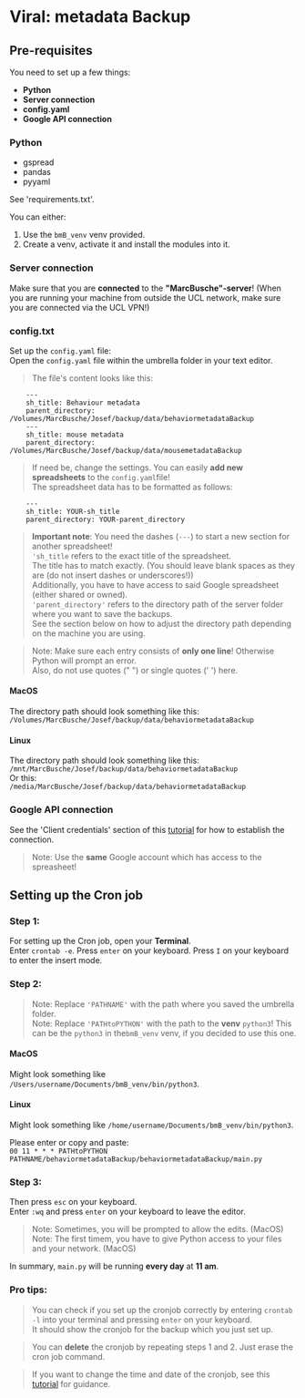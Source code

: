 # Viral: metadata Backup

## Pre-requisites
You need to set up a few things:
- **Python**
- **Server connection**
- **config.yaml**
- **Google API connection**

### Python
- gspread
- pandas
- pyyaml 

See 'requirements.txt'.

You can either:  
1) Use the `bmB_venv` venv provided.  
2) Create a venv, activate it and install the modules into it.

### Server connection
Make sure that you are **connected** to the **"MarcBusche"-server**!
(When you are running your machine from outside the UCL network, make sure you are connected via the UCL VPN!)

### config.txt
Set up the `config.yaml` file:  
Open the `config.yaml` file within the umbrella folder in your text editor.  
> The file's content looks like this:
```
    ---
    sh_title: Behaviour metadata
    parent_directory: /Volumes/MarcBusche/Josef/backup/data/behaviormetadataBackup
    ---
    sh_title: mouse metadata
    parent_directory: /Volumes/MarcBusche/Josef/backup/data/mousemetadataBackup
```
   
> If need be, change the settings.
> You can easily **add new spreadsheets** to the `config.yaml`file!  
> The spreadsheet data has to be formatted as follows:  
```
    ---
    sh_title: YOUR-sh_title
    parent_directory: YOUR-parent_directory
```  
> **Important note**: You need the dashes (`---`) to start a new section for another spreadsheet!  
> `'sh_title` refers to the exact title of the spreadsheet.  
> The title has to match exactly. (You should leave blank spaces as they are (do not insert dashes or underscores!))  
> Additionally, you have to have access to said Google spreadsheet (either shared or owned).  
> `'parent_directory'` refers to the directory path of the server folder where you want to save the backups.  
> See the section below on how to adjust the directory path depending on the machine you are using.

> Note: Make sure each entry consists of **only one line**! Otherwise Python will prompt an error.  
> Also, do not use quotes (" ") or single quotes (' ') here.

#### MacOS  
The directory path should look something like this:  
`/Volumes/MarcBusche/Josef/backup/data/behaviormetadataBackup`  

#### Linux
The directory path should look something like this:  
`/mnt/MarcBusche/Josef/backup/data/behaviormetadataBackup`  
Or this:  
`/media/MarcBusche/Josef/backup/data/behaviormetadataBackup`

### Google API connection
See the 'Client credentials' section of this [tutorial](https://gspread-pandas.readthedocs.io/en/latest/getting_started.html#installation-usage) for how to establish the connection.  
> Note: Use the **same** Google account which has access to the spreasheet!

## Setting up the Cron job
### Step 1:
For setting up the Cron job, open your **Terminal**.  
Enter `crontab -e`.  Press `enter` on your keyboard.
Press `I` on your keyboard to enter the insert mode.

### Step 2:
> Note: Replace `'PATHNAME'` with the path where you saved the umbrella folder.  
> Note: Replace `'PATHtoPYTHON'` with the path to the **venv** `python3`! This can be the `python3` in the`bmB_venv` venv, if you decided to use this one.
#### MacOS
Might look something like `/Users/username/Documents/bmB_venv/bin/python3`.  
#### Linux
Might look something like `/home/username/Documents/bmB_venv/bin/python3`.  

  
Please enter or copy and paste:  
`00 11 * * * PATHtoPYTHON PATHNAME/behaviormetadataBackup/behaviormetadataBackup/main.py`

### Step 3:
Then press `esc` on your keyboard.  
Enter `:wq` and press `enter` on your keyboard to leave the editor.  
> Note: Sometimes, you will be prompted to allow the edits. (MacOS)  
> Note: The first timem, you have to give Python access to your files and your network. (MacOS)  

In summary, `main.py` will be running **every day** at **11 am**.

### Pro tips:
> You can check if you set up the cronjob correctly by entering `crontab -l` into your terminal and pressing `enter` on your keyboard.  
It should show the cronjob for the backup which you just set up.  

> You can **delete** the cronjob by repeating steps 1 and 2. Just erase the cron job command.  

> If you want to change the time and date of the cronjob, see this [tutorial](https://medium.com/@justin_ng/how-to-run-your-script-on-a-schedule-using-crontab-on-macos-a-step-by-step-guide-a7ba539acf76) for guidance.